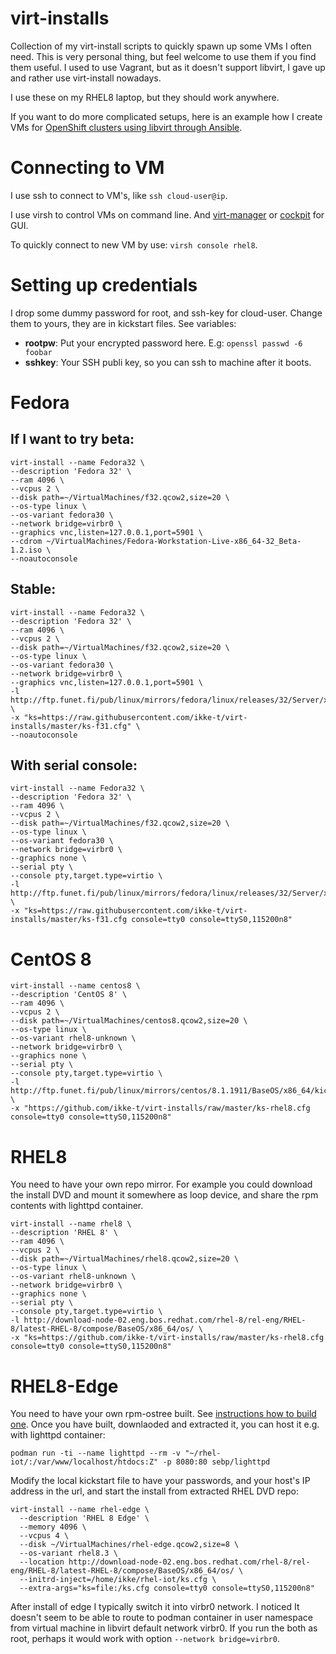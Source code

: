 # virt-installs

Collection of my virt-install scripts to quickly spawn up some VMs I often
need. This is very personal thing, but feel welcome to use them if you find
them useful. I used to use Vagrant, but as it doesn't support libvirt, I gave
up and rather use virt-install nowadays.

I use these on my RHEL8 laptop, but they should work anywhere.

If you want to do more complicated setups, here is an example how I create VMs
for [OpenShift clusters using libvirt through
Ansible](https://github.com/ikke-t/ocp-libvirt-infra-ansibles).

# Connecting to VM

I use ssh to connect to VM's, like ```ssh cloud-user@ip```.

I use virsh to control VMs on command line. And
[virt-manager](https://virt-manager.org/) or
[cockpit](https://cockpit-project.org/) for GUI.

To quickly connect to new VM by use: ```virsh console rhel8```.

# Setting up credentials

I drop some dummy password for root, and ssh-key for cloud-user. Change them to
yours, they are in kickstart files. See variables:

* **rootpw**: Put your encrypted password here. E.g: ```openssl passwd -6 foobar```
* **sshkey**: Your SSH publi key, so you can ssh to machine after it boots.

# Fedora

## If I want to try beta:

```
virt-install --name Fedora32 \
--description 'Fedora 32' \
--ram 4096 \
--vcpus 2 \
--disk path=~/VirtualMachines/f32.qcow2,size=20 \
--os-type linux \
--os-variant fedora30 \
--network bridge=virbr0 \
--graphics vnc,listen=127.0.0.1,port=5901 \
--cdrom ~/VirtualMachines/Fedora-Workstation-Live-x86_64-32_Beta-1.2.iso \
--noautoconsole
```

## Stable:

```
virt-install --name Fedora32 \
--description 'Fedora 32' \
--ram 4096 \
--vcpus 2 \
--disk path=~/VirtualMachines/f32.qcow2,size=20 \
--os-type linux \
--os-variant fedora30 \
--network bridge=virbr0 \
--graphics vnc,listen=127.0.0.1,port=5901 \
-l http://ftp.funet.fi/pub/linux/mirrors/fedora/linux/releases/32/Server/x86_64/os/ \
-x "ks=https://raw.githubusercontent.com/ikke-t/virt-installs/master/ks-f31.cfg" \
--noautoconsole
```

## With serial console:

```
virt-install --name Fedora32 \
--description 'Fedora 32' \
--ram 4096 \
--vcpus 2 \
--disk path=~/VirtualMachines/f32.qcow2,size=20 \
--os-type linux \
--os-variant fedora30 \
--network bridge=virbr0 \
--graphics none \
--serial pty \
--console pty,target.type=virtio \
-l http://ftp.funet.fi/pub/linux/mirrors/fedora/linux/releases/32/Server/x86_64/os/ \
-x "ks=https://raw.githubusercontent.com/ikke-t/virt-installs/master/ks-f31.cfg console=tty0 console=ttyS0,115200n8"
```

# CentOS 8

```
virt-install --name centos8 \
--description 'CentOS 8' \
--ram 4096 \
--vcpus 2 \
--disk path=~/VirtualMachines/centos8.qcow2,size=20 \
--os-type linux \
--os-variant rhel8-unknown \
--network bridge=virbr0 \
--graphics none \
--serial pty \
--console pty,target.type=virtio \
-l http://ftp.funet.fi/pub/linux/mirrors/centos/8.1.1911/BaseOS/x86_64/kickstart/ \
-x "https://github.com/ikke-t/virt-installs/raw/master/ks-rhel8.cfg console=tty0 console=ttyS0,115200n8"
```

# RHEL8

You need to have your own repo mirror. For example you could download the
install DVD and mount it somewhere as loop device, and share the rpm contents
with lighttpd container.

```
virt-install --name rhel8 \
--description 'RHEL 8' \
--ram 4096 \
--vcpus 2 \
--disk path=~/VirtualMachines/rhel8.qcow2,size=20 \
--os-type linux \
--os-variant rhel8-unknown \
--network bridge=virbr0 \
--graphics none \
--serial pty \
--console pty,target.type=virtio \
-l http://download-node-02.eng.bos.redhat.com/rhel-8/rel-eng/RHEL-8/latest-RHEL-8/compose/BaseOS/x86_64/os/ \
-x "ks=https://github.com/ikke-t/virt-installs/raw/master/ks-rhel8.cfg console=tty0 console=ttyS0,115200n8"
```

# RHEL8-Edge

You need to have your own rpm-ostree built. See
[instructions how to build one](https://access.redhat.com/documentation/en-us/red_hat_enterprise_linux/8/html-single/composing_installing_and_managing_rhel_for_edge_images/index).
Once you have built, downlaoded and extracted it, you can host it e.g.
with lighttpd container:

```
podman run -ti --name lighttpd --rm -v "~/rhel-iot/:/var/www/localhost/htdocs:Z" -p 8080:80 sebp/lighttpd
```

Modify the local kickstart file to have your passwords, and your host's IP
address in the url, and start the install from extracted RHEL DVD repo:

```
virt-install --name rhel-edge \
  --description 'RHEL 8 Edge' \
  --memory 4096 \
  --vcpus 4 \
  --disk ~/VirtualMachines/rhel-edge.qcow2,size=8 \
  --os-variant rhel8.3 \
  --location http://download-node-02.eng.bos.redhat.com/rhel-8/rel-eng/RHEL-8/latest-RHEL-8/compose/BaseOS/x86_64/os/ \
  --initrd-inject=/home/ikke/rhel-iot/ks.cfg \
  --extra-args="ks=file:/ks.cfg console=tty0 console=ttyS0,115200n8"
```

After install of edge I typically switch it into virbr0 network. I noticed
It doesn't seem to be able to route to podman container in user namespace
from virtual machine in libvirt default network virbr0. If you run the both as
root, perhaps it would work with option ```--network bridge=virbr0```.


